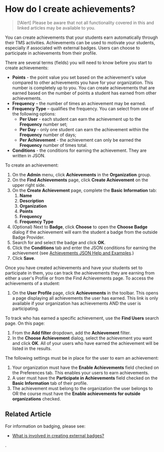 # How do I create achievements?

> [!Alert] Please be aware that not all functionality covered in this and linked articles may be available to you.

You can create achievements that your students earn automatically through their TMS activities. Achievements can be used to motivate your students, especially if associated with external badges. Users can choose to participate in achievements from their profile.

There are several terms (fields) you will need to know before you start to create achievements:

- **Points** - the point value you set based on the achievement's value compared to other achievements you have for your organization. This number is completely up to you. You can create achievements that are earned based on the number of points a student has earned from other achievements.
- **Frequency** – the number of times an achievement may be earned.
- **Frequency Type** – qualifies the frequency. You can select from one of the following options:
     - **Per User** - each student can earn the achievement up to the **Frequency** number set;
     - **Per Day** - only one student can earn the achievement within the **Frequency** number of days;
     - **Per Achievement** - the achievement can only be earned the **Frequency** number of times total.
- **Conditions** - the conditions for earning the achievement. They are written in JSON.

To create an achievement:
1. On the **Admin** menu, click **Achievements** in the **Organization** group.
1. On the **Find Achievements** page, click **Create Achievement** on the upper right side.
1. On the **Create Achievement** page, complete the **Basic Information** tab:
     1. **Name**
     1. **Description**
     1. **Organization**
     1. **Points**
     1. **Frequency**
     1. **Frequency Type**
1. (Optional) Next to **Badge**, click **Choose** to open the **Choose Badge** dialog if the achievement will earn the student a badge from the outside Badge Provider.
1. Search for and select the badge and click **OK**.
1. Click the **Conditions** tab and enter the JSON conditions for earning the achievement (see [Achievements JSON Help and Examples](tms-achievement-conditions.md).)
1. Click **Save**.

Once you have created achievements and have your students set to participate in them, you can track the achievements they are earning from either a user's Profile or from the Find Achievements page. To access the achievements of a student: 
1. On the **User Profile** page, click **Achievements** in the toolbar. This opens a page displaying all achievements the user has earned. This link is only available if your organization has achievements AND the user is participating.

To track who has earned a specific achievement, use the **Find Users** search page. On this page:
1. From the **Add filter** dropdown, add the **Achievement** filter.
1. In the **Choose Achievement** dialog, select the achievement you want and click **OK**. All of your users who have earned the achievement will be listed in the results.

The following settings must be in place for the user to earn an achievement:

1. Your organization must have the **Enable Achievements** field checked on the Preferences tab. This enables your users to earn achievements.
1. A user must have the **Participate in Achievements** field checked on the **Basic Information** tab of their profile.
1. The achievement must belong to the organization the user belongs to OR the course must have the **Enable achievements for outside organizations** checked.

## Related Article

For information on badging, please see:

- [What is involved in creating external badges?](badge-process.md)

.
